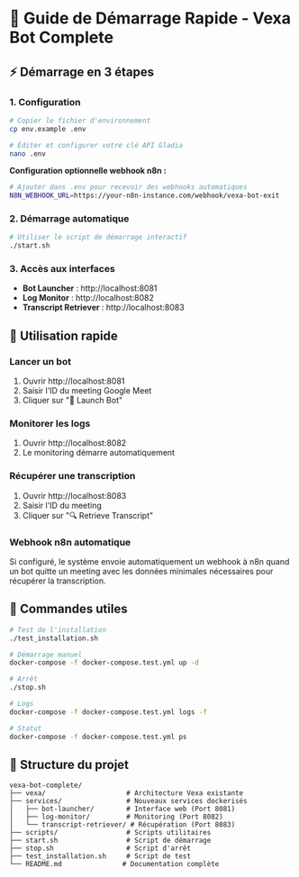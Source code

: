 # 🚀 Guide de Démarrage Rapide - Vexa Bot Complete

## ⚡ **Démarrage en 3 étapes**

### **1. Configuration**

```bash
# Copier le fichier d'environnement
cp env.example .env

# Éditer et configurer votre clé API Gladia
nano .env
```

**Configuration optionnelle webhook n8n :**
```bash
# Ajouter dans .env pour recevoir des webhooks automatiques
N8N_WEBHOOK_URL=https://your-n8n-instance.com/webhook/vexa-bot-exit
```

### **2. Démarrage automatique**

```bash
# Utiliser le script de démarrage interactif
./start.sh
```

### **3. Accès aux interfaces**

- **Bot Launcher** : http://localhost:8081
- **Log Monitor** : http://localhost:8082
- **Transcript Retriever** : http://localhost:8083

## 🎯 **Utilisation rapide**

### **Lancer un bot**

1. Ouvrir http://localhost:8081
2. Saisir l'ID du meeting Google Meet
3. Cliquer sur "🚀 Launch Bot"

### **Monitorer les logs**

1. Ouvrir http://localhost:8082
2. Le monitoring démarre automatiquement

### **Récupérer une transcription**

1. Ouvrir http://localhost:8083
2. Saisir l'ID du meeting
3. Cliquer sur "🔍 Retrieve Transcript"

### **Webhook n8n automatique**

Si configuré, le système envoie automatiquement un webhook à n8n quand un bot quitte un meeting avec les données minimales nécessaires pour récupérer la transcription.

## 🔧 **Commandes utiles**

```bash
# Test de l'installation
./test_installation.sh

# Démarrage manuel
docker-compose -f docker-compose.test.yml up -d

# Arrêt
./stop.sh

# Logs
docker-compose -f docker-compose.test.yml logs -f

# Statut
docker-compose -f docker-compose.test.yml ps
```

## 📁 **Structure du projet**

```
vexa-bot-complete/
├── vexa/                    # Architecture Vexa existante
├── services/                # Nouveaux services dockerisés
│   ├── bot-launcher/        # Interface web (Port 8081)
│   ├── log-monitor/         # Monitoring (Port 8082)
│   └── transcript-retriever/ # Récupération (Port 8083)
├── scripts/                 # Scripts utilitaires
├── start.sh                 # Script de démarrage
├── stop.sh                  # Script d'arrêt
├── test_installation.sh     # Script de test
└── README.md               # Documentation complète
```
